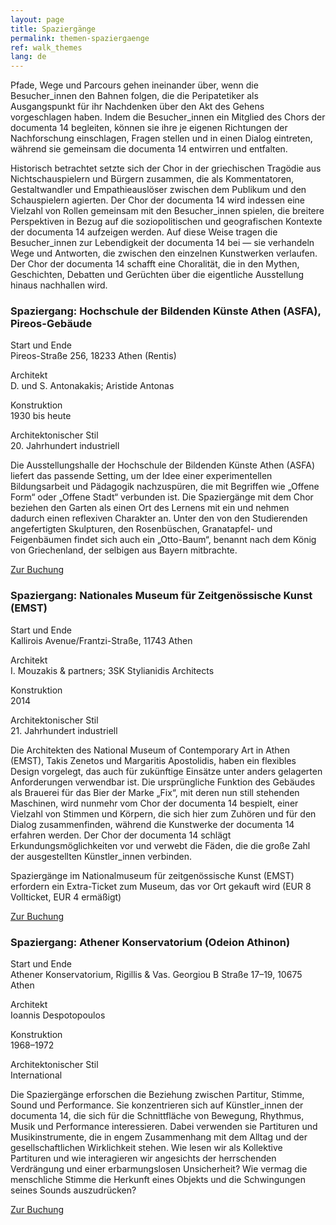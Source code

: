 ```yaml
---
layout: page
title: Spaziergänge
permalink: themen-spaziergaenge
ref: walk_themes
lang: de
---
```


Pfade, Wege und Parcours gehen ineinander über, wenn die Besucher_innen den Bahnen folgen, die die Peripatetiker als Ausgangspunkt für ihr Nachdenken über den Akt des Gehens vorgeschlagen haben. Indem die Besucher_innen ein Mitglied des Chors der documenta 14 begleiten, können sie ihre je eigenen Richtungen der Nachforschung einschlagen, Fragen stellen und in einen Dialog eintreten, während sie gemeinsam die documenta 14 entwirren und entfalten.

Historisch betrachtet setzte sich der Chor in der griechischen Tragödie aus Nichtschauspielern und Bürgern zusammen, die als Kommentatoren, Gestaltwandler und Empathieauslöser zwischen dem Publikum und den Schauspielern agierten. Der Chor der documenta 14 wird indessen eine Vielzahl von Rollen gemeinsam mit den Besucher_innen spielen, die breitere Perspektiven in Bezug auf die soziopolitischen und geografischen Kontexte der documenta 14 aufzeigen werden. Auf diese Weise tragen die Besucher_innen zur Lebendigkeit der documenta 14 bei — sie verhandeln Wege und Antworten, die zwischen den einzelnen Kunstwerken verlaufen. Der Chor der documenta 14 schafft eine Choralität, die in den Mythen, Geschichten, Debatten und Gerüchten über die eigentliche Ausstellung hinaus nachhallen wird.

### Spaziergang: Hochschule der Bildenden Künste Athen (ASFA), Pireos-Gebäude

Start und Ende <br>
Pireos-Straße 256, 18233 Athen (Rentis)

Architekt <br>
D. und S. Antonakakis; Aristide Antonas

Konstruktion <br>
1930 bis heute

Architektonischer Stil <br>
20. Jahrhundert industriell

Die Ausstellungshalle der Hochschule der Bildenden Künste Athen (ASFA) liefert das passende Setting, um der Idee einer experimentellen Bildungsarbeit und Pädagogik nachzuspüren, die mit Begriffen wie „Offene Form“ oder „Offene Stadt“ verbunden ist. Die Spaziergänge mit dem Chor beziehen den Garten als einen Ort des Lernens mit ein und nehmen dadurch einen reflexiven Charakter an. Unter den von den Studierenden angefertigten Skulpturen, den Rosenbüschen, Granatapfel- und Feigenbäumen findet sich auch ein „Otto-Baum“, benannt nach dem König von Griechenland, der selbigen aus Bayern mitbrachte.

<a href="spaziergaenge" class="text-underline">Zur Buchung</a>

### Spaziergang: Nationales Museum für Zeitgenössische Kunst (EMST)

Start und Ende <br>
Kallirois Avenue/Frantzi-Straße, 11743 Athen

Architekt <br>
Ι. Mouzakis & partners; 3SK Stylianidis Architects

Konstruktion <br>
2014

Architektonischer Stil <br>
21. Jahrhundert industriell

Die Architekten des National Museum of Contemporary Art in Athen (EMST), Takis Zenetos und Margaritis Apostolidis, haben ein flexibles Design vorgelegt, das auch für zukünftige Einsätze unter anders gelagerten Anforderungen verwendbar ist. Die ursprüngliche Funktion des Gebäudes als Brauerei für das Bier der Marke „Fix“, mit deren nun still stehenden Maschinen, wird nunmehr vom Chor der documenta 14 bespielt, einer Vielzahl von Stimmen und Körpern, die sich hier zum Zuhören und für den Dialog zusammenfinden, während die Kunstwerke der documenta 14 erfahren werden. Der Chor der documenta 14 schlägt Erkundungsmöglichkeiten vor und verwebt die Fäden, die die große Zahl der ausgestellten Künstler_innen verbinden.

Spaziergänge im Nationalmuseum für zeitgenössische Kunst (EMST) erfordern ein Extra-Ticket zum Museum, das vor Ort gekauft wird (EUR 8 Vollticket, EUR 4 ermäßigt)

<a href="spaziergaenge" class="text-underline">Zur Buchung</a>

### Spaziergang: Athener Konservatorium (Odeion Athinon)

Start und Ende <br>
Athener Konservatorium, Rigillis & Vas. Georgiou B Straße 17–19, 10675 Athen

Architekt <br>
Ioannis Despotopoulos

Konstruktion <br>
1968–1972

Architektonischer Stil <br>
International

Die Spaziergänge erforschen die Beziehung zwischen Partitur, Stimme, Sound und Performance. Sie konzentrieren sich auf Künstler_innen der documenta 14, die sich für die Schnittfläche von Bewegung, Rhythmus, Musik und Performance interessieren. Dabei verwenden sie Partituren und Musikinstrumente, die in engem Zusammenhang mit dem Alltag und der gesellschaftlichen Wirklichkeit stehen. Wie lesen wir als Kollektive Partituren und wie interagieren wir angesichts der herrschenden Verdrängung und einer erbarmungslosen Unsicherheit? Wie vermag die menschliche Stimme die Herkunft eines Objekts und die Schwingungen seines Sounds auszudrücken?

<a href="spaziergaenge" class="text-underline">Zur Buchung</a>
